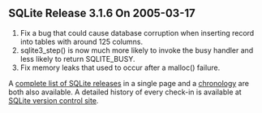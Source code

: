 ## SQLite Release 3\.1\.6 On 2005\-03\-17

1. Fix a bug that could cause database corruption when inserting
 record into tables with around 125 columns.
2. sqlite3\_step() is now much more likely to invoke the busy handler
 and less likely to return SQLITE\_BUSY.
3. Fix memory leaks that used to occur after a malloc() failure.



A [complete list of SQLite releases](../changes.html)
 in a single page and a [chronology](../chronology.html) are both also available.
 A detailed history of every
 check\-in is available at
 [SQLite version control site](https://www.sqlite.org/src/timeline).


